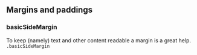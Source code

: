 ## Margins and paddings

### basicSideMargin
To keep (namely) text and other content readable a margin is a great help.   
`.basicSideMargin`
